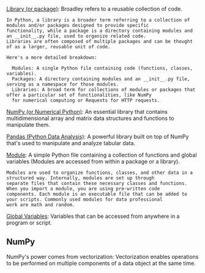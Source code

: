 

<ins>Library (or package)</ins>: Broadley refers to a reusable collection of code.

    In Python, a library is a broader term referring to a collection of modules and/or packages designed to provide specific
    functionality, while a package is a directory containing modules and an __init__.py file, used to organize related code.
    Libraries are often composed of multiple packages and can be thought of as a larger, reusable unit of code.
    
    Here's a more detailed breakdown:
    
      Modules: A single Python file containing code (functions, classes, variables). 
      Packages: A directory containing modules and an __init__.py file, serving as a namespace for those modules. 
      Libraries: A broad term for collections of modules or packages that offer a particular set of functionalities, like NumPy
      for numerical computing or Requests for HTTP requests. 

<ins>NumPy (or Numerical Python)</ins>: An essential library that contains multidimensional array and matrix data structures
and functions to manipulate them.

<ins>Pandas (Python Data Analysis)</ins>: A powerful library built on top of NumPy that's used to manipulate and analyze
tabular data.

<ins>Module</ins>: A simple Python file containing a collection of functions and global variables (Modules are accessed from
within a package or a library).

    Modules are used to organize functions, classes, and other data in a structured way. Internally, modules are set up through
    separate files that contain these necessary classes and functions. When you import a module, you are using pre-written code
    components. Each module is an executable file that can be added to your scripts. Commonly used modules for data professional
    work are math and random.

<ins>Global Variables</ins>: Variables that can be accessed from anywhere in a program or script.

## NumPy

NumPy's power comes from vectorization: Vectorization enables operations to be performed on multiple components of a data object
at the same time.




